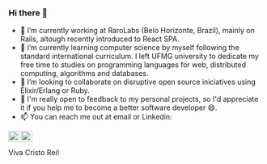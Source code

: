 ### Hi there 👋

- 🔭 I’m currently working at RaroLabs (Belo Horizonte, Brazil), mainly on Rails, altough recently introduced to React SPA.
- 🌱 I’m currently learning computer science by myself following the standard international curriculum. I left UFMG university to dedicate my free time to studies on programming languages for web, distributed computing, algorithms and databases. 
- 👯 I’m looking to collaborate on disruptive open source iniciatives using Elixir/Erlang or Ruby.
- 💬 I'm really open to feedback to my personal projects, so I'd appreciate it if you help me to become a better software developer 😄. 
- 📫 You can reach me out at email or Linkedin:

[<img align="left" alt="Alan Borges | LinkedIn" width="22px" src="https://cdn.jsdelivr.net/npm/simple-icons@v3/icons/linkedin.svg" />][linkedin]
[<img align="left" alt="Alan Borges | Mail" width="22px" src="https://cdn.jsdelivr.net/npm/simple-icons@3.10.0/icons/gmail.svg" />][gmail]


<br />
<br />
Viva Cristo Rei!

[linkedin]: https://www.linkedin.com/in/abmbispo/
[gmail]: mailto:sr.alan.bispo@gmail.com
